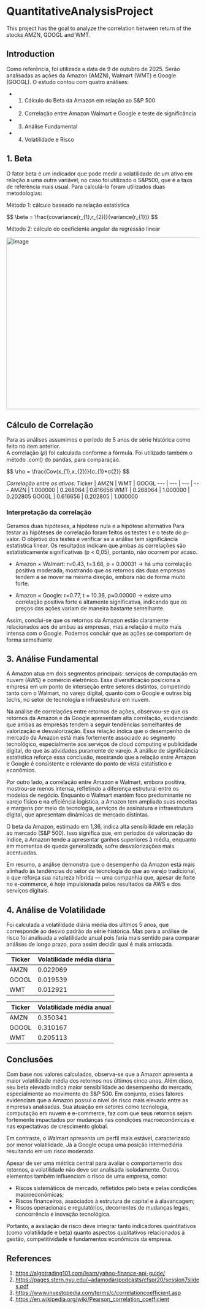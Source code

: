 # QuantitativeAnalysisProject
This project has the goal to analyze the correlation between return of the stocks AMZN, GOOGL and WMT. 


## Introduction
Como referência, foi utilizada a data de 9 de outubro de 2025. Serão analisadas as ações da Amazon (AMZN), Walmart (WMT) e Google (GOOGL). O estudo contou com quatro análises:
- 1. Cálculo do Beta da Amazon em relação ao S&P 500
- 2. Correlação entre Amazon Walmart e Google e teste de significância
- 3. Análise Fundamental
- 4. Volatilidade e Risco


## 1. Beta

O fator beta é um indicador que pode medir a volatilidade de um ativo em relação a uma outra variável, no caso foi utilizado o S&P500, que é a taxa de referência mais usual. Para calculá-lo foram utilizados duas metodologias:

Método 1: cálculo baseado na relação estatística
<p>
$$
  \beta = \frac{covariance(r_{1},r_{2})}{variance(r_{1})}
$$
</p>


Método 2: cálculo do coeficiente angular da regressão linear
<br>
<p>

<img width="721" height="448" alt="image" src="https://github.com/user-attachments/assets/9ce73a73-d47e-4bb9-ac28-1029f381a6c7" />


## Cálculo de Correlação

Para as análises assumimos o período de 5 anos de série histórica como feito no item anterior.
<br>
A correlação (𝜌) foi calculada conforme a fórmula. Foi utilizado também o método .corr() do pandas, para comparação.
<p>
<p>
$$
\rho = \frac{Cov(x_{1},x_{2})}{σ_{1}*σ{2}}
$$
<p>

*Correlação entre os ativos:*
 Ticker | AMZN | WMT | GOOGL
--- | --- | --- | ---
AMZN | 1.000000 | 0.268064 | 0.616656
WMT |  0.268064 | 1.000000 | 0.202805
GOOGL | 0.616656 | 0.202805 | 1.000000 

### Interpretação da correlação

Geramos duas hipóteses, a hipótese nula e a hipótese alternativa
Para testar as hipóteses de correlação foram feitos os testes t e o teste do p-valor.
O objetivo dos testes é verificar se a análise tem significância estatística linear.
Os resultados indicam que ambas as correlações são estatisticamente significativas (p < 0,05), portanto, não ocorrem por acaso.

* Amazon × Walmart: r=0.43, t=3.68, p = 0.00031 → há uma correlação positiva moderada, mostrando que os retornos das duas empresas tendem a se mover na mesma direção, embora não de forma muito forte.

* Amazon × Google:
r=0.77, t = 10.36, p≈0.00000 → existe uma correlação positiva forte e altamente significativa, indicando que os preços das ações variam de maneira bastante semelhante.

Assim, conclui-se que os retornos da Amazon estão claramente relacionados aos de ambas as empresas, mas a relação é muito mais intensa com o Google. Podemos concluir que as ações se comportam de forma semelhante



## 3. Análise Fundamental

A Amazon atua em dois segmentos principais: serviços de computação em nuvem (AWS) e comércio eletrônico. Essa diversificação posiciona a empresa em um ponto de interseção entre setores distintos, competindo tanto com o Walmart, no varejo digital, quanto com o Google e outras big techs, no setor de tecnologia e infraestrutura em nuvem.

Na análise de correlações entre retornos de ações, observou-se que os retornos da Amazon e da Google apresentam alta correlação, evidenciando que ambas as empresas tendem a seguir tendências semelhantes de valorização e desvalorização. Essa relação indica que o desempenho de mercado da Amazon está mais fortemente associado ao segmento tecnológico, especialmente aos serviços de cloud computing e publicidade digital, do que às atividades puramente de varejo. A análise de significância estatística reforça essa conclusão, mostrando que a relação entre Amazon e Google é consistente e relevante do ponto de vista estatístico e econômico.

Por outro lado, a correlação entre Amazon e Walmart, embora positiva, mostrou-se menos intensa, refletindo a diferença estrutural entre os modelos de negócio. Enquanto o Walmart mantém foco predominante no varejo físico e na eficiência logística, a Amazon tem ampliado suas receitas e margens por meio da tecnologia, serviços de assinatura e infraestrutura digital, que apresentam dinâmicas de mercado distintas.

O beta da Amazon, estimado em 1,36, indica alta sensibilidade em relação ao mercado (S&P 500). Isso significa que, em períodos de valorização do índice, a Amazon tende a apresentar ganhos superiores à média, enquanto em momentos de queda generalizada, sofre desvalorizações mais acentuadas.

Em resumo, a análise demonstra que o desempenho da Amazon está mais alinhado às tendências do setor de tecnologia do que ao varejo tradicional, o que reforça sua natureza híbrida — uma companhia que, apesar de forte no e-commerce, é hoje impulsionada pelos resultados da AWS e dos serviços digitais.



## 4. Análise de Volatilidade

Foi calculada a volatilidade diária média dos últimos 5 anos, que corresponde ao desvio padrão da série histórica. Mas para a análise de risco foi analisada a volatilidade anual pois faria mais sentido para comparar análises de longo prazo, para assim decidir qual é mais arriscada.


Ticker | Volatilidade média diária
--- | ---
AMZN | 0.022069
GOOGL | 0.019539
WMT | 0.012921

Ticker | Volatilidade média anual
--- | ---
AMZN | 0.350341
GOOGL | 0.310167
WMT | 0.205113

## Conclusões

Com base nos valores calculados, observa-se que a Amazon apresenta a maior volatilidade média dos retornos nos últimos cinco anos. Além disso, seu beta elevado indica maior sensibilidade ao desempenho do mercado, especialmente ao movimento do S&P 500. Em conjunto, esses fatores evidenciam que a Amazon possui o nível de risco mais elevado entre as empresas analisadas.
Sua atuação em setores como tecnologia, computação em nuvem e e-commerce, faz com que seus retornos sejam fortemente impactados por mudanças nas condições macroeconômicas e nas expectativas de crescimento global.

Em contraste, o Walmart apresenta um perfil mais estável, caracterizado por menor volatilidade.
Já a Google ocupa uma posição intermediária resultando em um risco moderado.

Apesar de ser uma métrica central para avaliar o comportamento dos retornos, a volatilidade não deve ser analisada isoladamente. Outros elementos também influenciam o risco de uma empresa, como:

* Riscos sistemáticos de mercado, refletidos pelo beta e pelas condições macroeconômicas;
* Riscos financeiros, associados à estrutura de capital e à alavancagem;
* Riscos operacionais e regulatórios, decorrentes de mudanças legais, concorrência e inovação tecnológica.

Portanto, a avaliação de risco deve integrar tanto indicadores quantitativos (como volatilidade e beta) quanto aspectos qualitativos relacionados à gestão, competitividade e fundamentos econômicos da empresa.


## References
1. https://algotrading101.com/learn/yahoo-finance-api-guide/
2. https://pages.stern.nyu.edu/~adamodar/podcasts/cfspr20/session7slides.pdf
3. https://www.investopedia.com/terms/c/correlationcoefficient.asp
4. https://en.wikipedia.org/wiki/Pearson_correlation_coefficient
